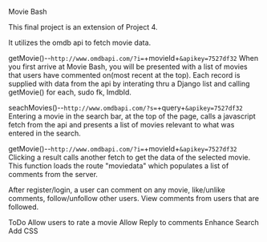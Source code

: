 Movie Bash

This final project is an extension of Project 4.

It utilizes the omdb api to fetch movie data.

getMovie()--`http://www.omdbapi.com/?i=`+movieId+`&apikey=7527df32`
When you first arrive at Movie Bash, you will be presented with a list of movies that users have commented on(most recent at the top). 
Each record is supplied with data from the api by interating thru a Django list and calling getMovie() for each, sudo fk, ImdbId. 

seachMovies()--`http://www.omdbapi.com/?s=`+query+`&apikey=7527df32`
Entering a movie in the search bar, at the top of the page, calls a javascript fetch from the api and presents a list of movies relevant to what was entered in the search.  

getMovie()--`http://www.omdbapi.com/?i=`+movieId+`&apikey=7527df32`
Clicking a result calls another fetch to get the data of the selected movie. This function loads the route "moviedata" which populates a list of comments from the server.

After register/login, a user can comment on any movie, like/unlike comments, follow/unfollow other users. View comments from users that are followed.

ToDo
Allow users to rate a movie
Allow Reply to comments
Enhance Search 
Add CSS




